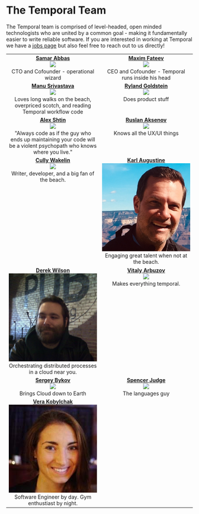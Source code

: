 # The Temporal Team

The Temporal team is comprised of level-headed, open minded technologists who are united by a common goal - making it fundamentally easier to write reliable software. If you are interested in working at Temporal we have a [jobs page](https://www.temporal.io/careers) but also feel free to reach out to us directly! 


<table width="100%">
  <tbody width="100%" display="table">
    <tr width="100%">
      <td align="center" valign="top">
        <b>
          <a href="https://github.com/samarabbas">
            Samar Abbas
          </a>
        </b>
        <br />
        <img src="https://raw.githubusercontent.com/temporalio/team/master/assets/samar.png" height="auto" width="100%">
        <br>
        CTO and Cofounder - operational wizard
      </td>
      <td width="50%" align="center" valign="top">
        <b>
          <a href="https://github.com/mfateev">
            Maxim Fateev
          </a>
        </b>
        <br />
        <img src="https://raw.githubusercontent.com/temporalio/team/master/assets/maxim.png" height="auto" width="100%">
        <br>
        CEO and Cofounder - Temporal runs inside his head
      </td>
    </tr>
    <tr height="auto">
      <td align="center" valign="top">
        <b>
          <a href="https://github.com/mastermanu">
            Manu Srivastava
          </a>
        </b>
        <br>
        <img src="https://raw.githubusercontent.com/temporalio/team/master/assets/manu.png" height="auto" width="100%">
        <br>
        Loves long walks on the beach,
        <br>
        overpriced scotch, and reading Temporal workflow code
      </td>
      <td align="center" valign="top">
        <b>
          <a href="https://github.com/rylandg">
            Ryland Goldstein
          </a>
        </b>
        <br>
        <img src="https://raw.githubusercontent.com/temporalio/team/master/assets/ryland.png" height="auto"
          width="100%">
        <br>
        Does product stuff
      </td>
    </tr>
    <tr>
      <td align="center" valign="top">
        <b>
          <a href="https://github.com/alexshtin">
            Alex Shtin
          </a>
        </b>
        <br>
        <img src="https://raw.githubusercontent.com/temporalio/team/master/assets/alex.png" height="auto" width="100%">
        <br>
        "Always code as if the guy who ends up maintaining your code will be a violent psychopath who knows
        where you live."
      </td>
      <td align="center" valign="top">
        <b>
          <a href="https://github.com/feedmeapples">
            Ruslan Aksenov
          </a>
        </b>
        <br>
        <img src="https://raw.githubusercontent.com/temporalio/team/master/assets/ruslan.png" height="auto"
          width="100%">
        <br>
        Knows all the UX/UI things
      </td>
    </tr>
    <tr>
      <td align="center" valign="top">
        <b>
          <a href="https://github.com/cullywakelin">
            Cully Wakelin
          </a>
        </b>
        <br>
        <img src="https://raw.githubusercontent.com/temporalio/team/master/assets/cully.png" height="auto" width="100%">
        <br>
        Writer, developer, and a big fan of the beach.
      </td>
      <td align="center" valign="top">
        <b>
          <a href="https://www.linkedin.com/in/karlaugustine/">
            Karl Augustine
          </a>
        </b>
        <br>
        <img src="https://raw.githubusercontent.com/temporalio/team/master/assets/karla.png" height="auto"
          width="100%">
        <br>
        Engaging great talent when not at the beach.
      </td>
    </tr>
    <tr>
      <td align="center" valign="top">
        <b>
          <a href="https://github.com/underrun">
            Derek Wilson
          </a>
        </b>
        <br>
        <img src="https://raw.githubusercontent.com/temporalio/team/master/assets/derek.png" height="auto" width="100%">
        <br>
        Orchestrating distributed processes in a cloud near you.
      </td>
	  <td align="center" valign="top">
        <b>
          <a href="https://github.com/vitarb">
			Vitaly Arbuzov
          </a>
        </b>
        <br>
        <img src="https://raw.githubusercontent.com/temporalio/team/master/assets/vitaly.png" height="auto" width="100%">
        <br>
		Makes everything temporal.
      </td>
    </tr>
    <tr>
      <td align="center" valign="top">
        <b>
          <a href="https://github.com/sergeybykov">
            Sergey Bykov
          </a>
        </b>
        <br>
        <img src="https://raw.githubusercontent.com/temporalio/team/master/assets/sergey.jpg" height="auto" width="100%">
        <br>
             Brings Cloud down to Earth
      </td>
      <td align="center" valign="top">
        <b>
          <a href="https://github.com/Sushisource">
            Spencer Judge
          </a>
        </b>
        <br>
        <img src="https://raw.githubusercontent.com/temporalio/team/master/assets/spencer.jpg" height="auto" width="100%">
        <br>
             The languages guy
      </td>
    </tr>
	  <td align="center" valign="top">
        <b>
          <a href="https://www.linkedin.com/in/vera-kobylchak-6992a981/">
            Vera Kobylchak
          </a>
        </b>
        <br>
        <img src="https://raw.githubusercontent.com/temporalio/team/master/assets/vera.jpg" height="auto"
          width="100%">
        <br>
        Software Engineer by day. Gym enthustiast by night.
      </td>
    </tr>
    <tr>
  </tbody>
</table>
